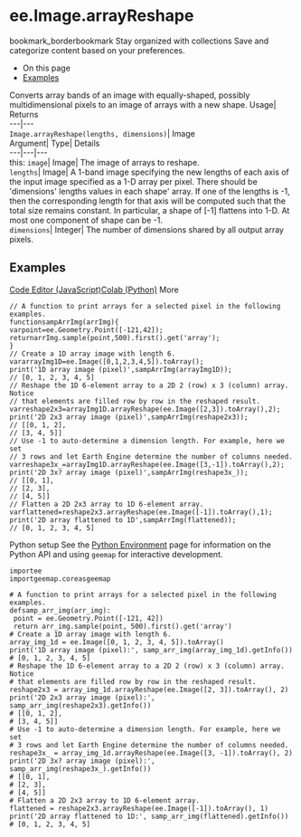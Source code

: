  
#  ee.Image.arrayReshape 
bookmark_borderbookmark Stay organized with collections  Save and categorize content based on your preferences.
  * On this page
  * [Examples](https://developers.google.com/earth-engine/apidocs/ee-image-arrayreshape#examples)


Converts array bands of an image with equally-shaped, possibly multidimensional pixels to an image of arrays with a new shape. 
Usage| Returns  
---|---  
`Image.arrayReshape(lengths, dimensions)`| Image  
Argument| Type| Details  
---|---|---  
this: `image`| Image| The image of arrays to reshape.  
`lengths`| Image| A 1-band image specifying the new lengths of each axis of the input image specified as a 1-D array per pixel. There should be 'dimensions' lengths values in each shape' array. If one of the lengths is -1, then the corresponding length for that axis will be computed such that the total size remains constant. In particular, a shape of [-1] flattens into 1-D. At most one component of shape can be -1.  
`dimensions`| Integer| The number of dimensions shared by all output array pixels.  
## Examples
[Code Editor (JavaScript)](https://developers.google.com/earth-engine/apidocs/ee-image-arrayreshape#code-editor-javascript-sample)[Colab (Python)](https://developers.google.com/earth-engine/apidocs/ee-image-arrayreshape#colab-python-sample) More
```
// A function to print arrays for a selected pixel in the following examples.
functionsampArrImg(arrImg){
varpoint=ee.Geometry.Point([-121,42]);
returnarrImg.sample(point,500).first().get('array');
}
// Create a 1D array image with length 6.
vararrayImg1D=ee.Image([0,1,2,3,4,5]).toArray();
print('1D array image (pixel)',sampArrImg(arrayImg1D));
// [0, 1, 2, 3, 4, 5]
// Reshape the 1D 6-element array to a 2D 2 (row) x 3 (column) array. Notice
// that elements are filled row by row in the reshaped result.
varreshape2x3=arrayImg1D.arrayReshape(ee.Image([2,3]).toArray(),2);
print('2D 2x3 array image (pixel)',sampArrImg(reshape2x3));
// [[0, 1, 2],
// [3, 4, 5]]
// Use -1 to auto-determine a dimension length. For example, here we set
// 3 rows and let Earth Engine determine the number of columns needed.
varreshape3x_=arrayImg1D.arrayReshape(ee.Image([3,-1]).toArray(),2);
print('2D 3x? array image (pixel)',sampArrImg(reshape3x_));
// [[0, 1],
// [2, 3],
// [4, 5]]
// Flatten a 2D 2x3 array to 1D 6-element array.
varflattened=reshape2x3.arrayReshape(ee.Image([-1]).toArray(),1);
print('2D array flattened to 1D',sampArrImg(flattened));
// [0, 1, 2, 3, 4, 5]
```
Python setup
See the [ Python Environment](https://developers.google.com/earth-engine/guides/python_install) page for information on the Python API and using `geemap` for interactive development.
```
importee
importgeemap.coreasgeemap
```
```
# A function to print arrays for a selected pixel in the following examples.
defsamp_arr_img(arr_img):
 point = ee.Geometry.Point([-121, 42])
 return arr_img.sample(point, 500).first().get('array')
# Create a 1D array image with length 6.
array_img_1d = ee.Image([0, 1, 2, 3, 4, 5]).toArray()
print('1D array image (pixel):', samp_arr_img(array_img_1d).getInfo())
# [0, 1, 2, 3, 4, 5]
# Reshape the 1D 6-element array to a 2D 2 (row) x 3 (column) array. Notice
# that elements are filled row by row in the reshaped result.
reshape2x3 = array_img_1d.arrayReshape(ee.Image([2, 3]).toArray(), 2)
print('2D 2x3 array image (pixel):', samp_arr_img(reshape2x3).getInfo())
# [[0, 1, 2],
# [3, 4, 5]]
# Use -1 to auto-determine a dimension length. For example, here we set
# 3 rows and let Earth Engine determine the number of columns needed.
reshape3x_ = array_img_1d.arrayReshape(ee.Image([3, -1]).toArray(), 2)
print('2D 3x? array image (pixel):', samp_arr_img(reshape3x_).getInfo())
# [[0, 1],
# [2, 3],
# [4, 5]]
# Flatten a 2D 2x3 array to 1D 6-element array.
flattened = reshape2x3.arrayReshape(ee.Image([-1]).toArray(), 1)
print('2D array flattened to 1D:', samp_arr_img(flattened).getInfo())
# [0, 1, 2, 3, 4, 5]
```

